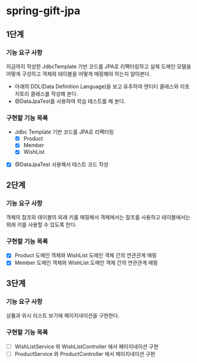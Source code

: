# spring-gift-jpa
## 1단계
### 기능 요구 사항
지금까지 작성한 JdbcTemplate 기반 코드를 JPA로 리팩터링하고 실제 도메인 모델을 어떻게 구성하고 객체와 테이블을 어떻게 매핑해야 하는지 알아본다.

- 아래의 DDL(Data Definition Language)을 보고 유추하여 엔티티 클래스와 리포지토리 클래스를 작성해 본다.
- @DataJpaTest를 사용하여 학습 테스트를 해 본다.
### 구현할 기능 목록
- Jdbc Template 기반 코드를 JPA로 리팩터링
  - [x] Product
  - [x] Member
  - [x] WishList
- [x] @DataJpaTest 사용해서 테스트 코드 작성
## 2단계
### 기능 요구 사항
객체의 참조와 테이블의 외래 키를 매핑해서 객체에서는 참조를 사용하고 테이블에서는 외래 키를 사용할 수 있도록 한다.
### 구현할 기능 목록
- [x] Product 도메인 객체와 WishList 도메인 객체 간의 연관관계 매핑 
- [x] Member 도메인 객체와 WishList 도메인 객체 간의 연관관계 매핑
## 3단계
### 기능 요구 사항
상품과 위시 리스트 보기에 페이지네이션을 구현한다.
### 구현할 기능 목록
- [ ] WishListService 와 WishListController 에서 페이지네이션 구현
- [ ] ProductService 와 ProductController 에서 페이지네이션 구현